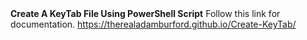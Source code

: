 <html>
<head>
<meta charset="utf-8">
<meta name="viewport" content="width=device-width, initial-scale=1">
<!--
  The above 2 meta tags *must* come first in the <head>
  to consistently ensure proper document rendering.
  Any other head element should come *after* these tags.
 -->
<meta http-equiv="Content-Type" content="text/html; charset=utf-8"/>
</head>
<body>
<b>Create A KeyTab File Using PowerShell Script</b>
Follow this link for documentation.
<a href="https://therealadamburford.github.io/Create-KeyTab/">https://therealadamburford.github.io/Create-KeyTab/</a> 
</body>
</html>
